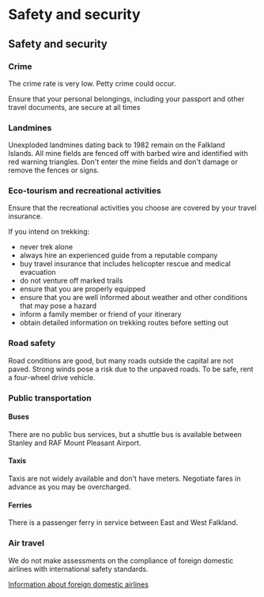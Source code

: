 # Safety and security

## Safety and security

### Crime

The crime rate is very low. Petty crime could occur.

Ensure that your personal belongings, including your passport and other travel documents, are secure at all times

### Landmines

Unexploded landmines dating back to 1982 remain on the Falkland Islands. All mine fields are fenced off with barbed wire and identified with red warning triangles. Don't enter the mine fields and don't damage or remove the fences or signs.

### Eco-tourism and recreational activities

Ensure that the recreational activities you choose are covered by your travel insurance.

If you intend on trekking:

* never trek alone
* always hire an experienced guide from a reputable company
* buy travel insurance that includes helicopter rescue and medical evacuation
* do not venture off marked trails
* ensure that you are properly equipped
* ensure that you are well informed about weather and other conditions that may pose a hazard
* inform a family member or friend of your itinerary
* obtain detailed information on trekking routes before setting out

### Road safety

Road conditions are good, but many roads outside the capital are not paved. Strong winds pose a risk due to the unpaved roads. To be safe, rent a four-wheel drive vehicle.

### Public transportation

#### Buses

There are no public bus services, but a shuttle bus is available between Stanley and RAF Mount Pleasant Airport.

#### Taxis

Taxis are not widely available and don't have meters. Negotiate fares in advance as you may be overcharged.

#### Ferries

There is a passenger ferry in service between East and West Falkland.

### Air travel

We do not make assessments on the compliance of foreign domestic airlines with international safety standards.

[Information about foreign domestic airlines](https://travel.gc.ca/air/in-flight-safety#other)